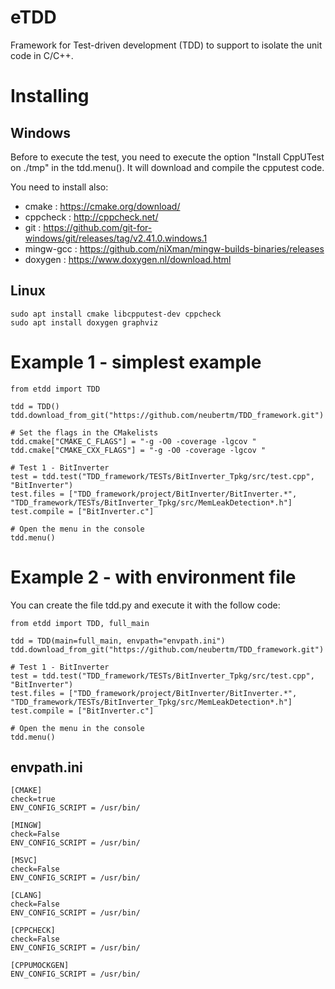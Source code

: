 # eTDD

Framework for Test-driven development (TDD) to support to isolate the unit code in C/C++.

# Installing

## Windows

Before to execute the test, you need to execute the option "Install CppUTest on ./tmp" in the tdd.menu(). It will download and compile the cpputest code.

You need to install also:
 - cmake : https://cmake.org/download/
 - cppcheck : http://cppcheck.net/
 - git : https://github.com/git-for-windows/git/releases/tag/v2.41.0.windows.1
 - mingw-gcc : https://github.com/niXman/mingw-builds-binaries/releases
 - doxygen : https://www.doxygen.nl/download.html


## Linux

```
sudo apt install cmake libcpputest-dev cppcheck
sudo apt install doxygen graphviz
```


# Example 1 - simplest example

```
from etdd import TDD

tdd = TDD()
tdd.download_from_git("https://github.com/neubertm/TDD_framework.git")

# Set the flags in the CMakelists
tdd.cmake["CMAKE_C_FLAGS"] = "-g -O0 -coverage -lgcov "
tdd.cmake["CMAKE_CXX_FLAGS"] = "-g -O0 -coverage -lgcov "

# Test 1 - BitInverter
test = tdd.test("TDD_framework/TESTs/BitInverter_Tpkg/src/test.cpp", "BitInverter")
test.files = ["TDD_framework/project/BitInverter/BitInverter.*", "TDD_framework/TESTs/BitInverter_Tpkg/src/MemLeakDetection*.h"]
test.compile = ["BitInverter.c"]

# Open the menu in the console
tdd.menu()
```


# Example 2 - with environment file

You can create the file tdd.py and execute it with the follow code:

```
from etdd import TDD, full_main

tdd = TDD(main=full_main, envpath="envpath.ini")
tdd.download_from_git("https://github.com/neubertm/TDD_framework.git")

# Test 1 - BitInverter
test = tdd.test("TDD_framework/TESTs/BitInverter_Tpkg/src/test.cpp", "BitInverter")
test.files = ["TDD_framework/project/BitInverter/BitInverter.*", "TDD_framework/TESTs/BitInverter_Tpkg/src/MemLeakDetection*.h"]
test.compile = ["BitInverter.c"]

# Open the menu in the console
tdd.menu()
```

## envpath.ini
```
[CMAKE]
check=true
ENV_CONFIG_SCRIPT = /usr/bin/

[MINGW]
check=False
ENV_CONFIG_SCRIPT = /usr/bin/

[MSVC]
check=False
ENV_CONFIG_SCRIPT = /usr/bin/

[CLANG]
check=False
ENV_CONFIG_SCRIPT = /usr/bin/

[CPPCHECK]
check=False
ENV_CONFIG_SCRIPT = /usr/bin/

[CPPUMOCKGEN]
ENV_CONFIG_SCRIPT = /usr/bin/
```


